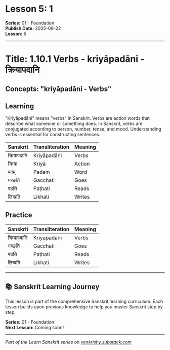 # Lesson 5: 1

**Series:** 01 - Foundation  
**Publish Date:** 2025-09-22  
**Lesson:** 5

---

# Title: 1.10.1 Verbs - kriyāpadāni - क्रियापदानि
## Concepts: "kriyāpadāni - Verbs"

## Learning
"Kriyāpadāni" means "verbs" in Sanskrit. Verbs are action words that describe what someone or something does. In Sanskrit, verbs are conjugated according to person, number, tense, and mood. Understanding verbs is essential for constructing sentences.

| Sanskrit           | Transliteration      | Meaning                          |
| ------------------ | -------------------- | -------------------------------- |
| क्रियापदानि        | Kriyāpadāni          | Verbs                            |
| क्रिया              | Kriyā                | Action                           |
| पदम्                | Padam                | Word                             |
| गच्छति             | Gacchati             | Goes                             |
| पठति               | Paṭhati              | Reads                            |
| लिखति              | Likhati              | Writes                           |

## Practice
| Sanskrit           | Transliteration      | Meaning                          |
| ------------------ | -------------------- | -------------------------------- |
| क्रियापदानि        | Kriyāpadāni          | Verbs                            |
| गच्छति             | Gacchati             | Goes                             |
| पठति               | Paṭhati              | Reads                            |
| लिखति              | Likhati              | Writes                           |

---

## 📚 Sanskrit Learning Journey

This lesson is part of the comprehensive Sanskrit learning curriculum. Each lesson builds upon previous knowledge to help you master Sanskrit step by step.

**Series:** 01 - Foundation  
**Next Lesson:** Coming soon!

---
*Part of the Learn Sanskrit series on [venkrishy.substack.com](https://venkrishy.substack.com/s/learn_sanskrit)*
